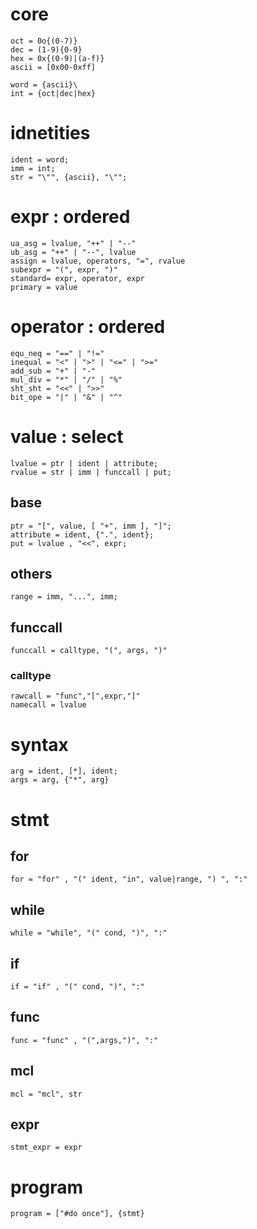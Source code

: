 # core

```
oct = 0o{(0-7)}
dec = (1-9){0-9}
hex = 0x{(0-9)|(a-f)}
ascii = [0x00-0xff]

word = {ascii}\
int = {oct|dec|hex}
```

# idnetities

```
ident = word;
imm = int;
str = "\"", {ascii}, "\"";
```

# expr : ordered

```
ua_asg = lvalue, "++" | "--"
ub_asg = "++" | "--", lvalue
assign = lvalue, operators, "=", rvalue
subexpr = "(", expr, ")"
standard= expr, operator, expr
primary = value
```

# operator : ordered

```
equ_neq = "==" | "!="
inequal = "<" | ">" | "<=" | ">="
add_sub = "+" | "-"
mul_div = "*" | "/" | "%"
sht_sht = "<<" | ">>"
bit_ope = "|" | "&" | "^"
```

# value : select

```
lvalue = ptr | ident | attribute;
rvalue = str | imm | funccall | put;
```

## base

```
ptr = "[", value, [ "+", imm ], "]";
attribute = ident, {".", ident};
put = lvalue , "<<", expr;
```

## others

```
range = imm, "...", imm;
```

## funccall

```
funccall = calltype, "(", args, ")"
```

### calltype

```
rawcall = "func","[",expr,"]"
namecall = lvalue
```

# syntax

```
arg = ident, [*], ident;
args = arg, {"*", arg}
```

# stmt

## for

`for = "for" , "(" ident, "in", value|range, ") ", ":"`

## while

`while = "while", "(" cond, ")", ":"`

## if

`if = "if" , "(" cond, ")", ":"`

## func

`func = "func" , "(",args,")", ":"`

## mcl

`mcl = "mcl", str`

## expr

`stmt_expr = expr`

# program

`program = ["#do once"], {stmt}`
